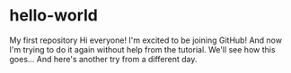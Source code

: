 # hello-world
My first repository
Hi everyone! I'm excited to be joining GitHub!
And now I'm trying to do it again without help from the tutorial. We'll see how this goes...
And here's another try from a different day.

